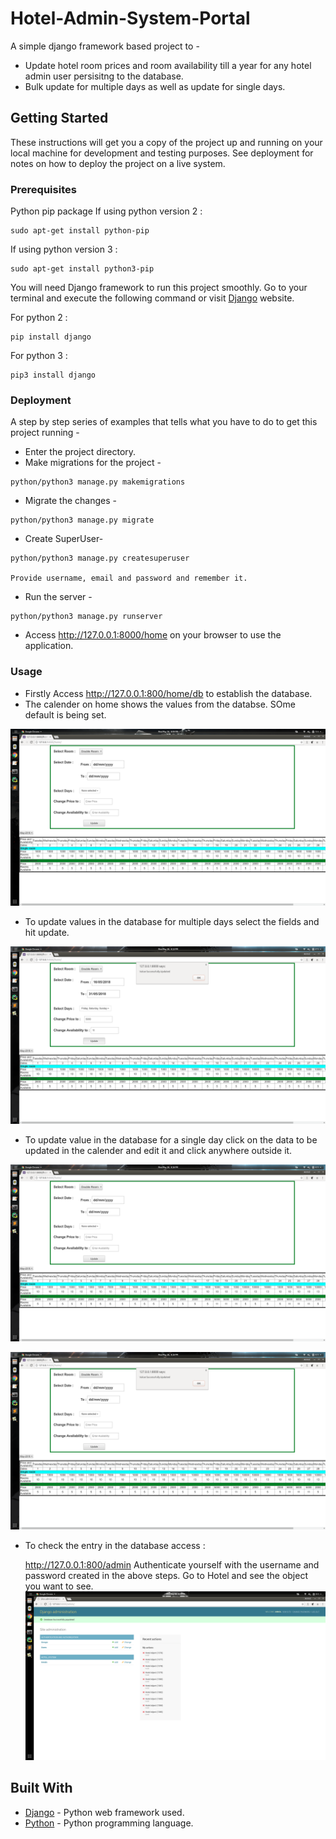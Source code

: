 # Hotel-Admin-System-Portal

A simple django framework based project to -

* Update hotel room prices and room availability till a year for any hotel admin user persisitng to the database.
* Bulk update for multiple days as well as update for single days.

## Getting Started

These instructions will get you a copy of the project up and running on your local machine for development and testing purposes. See deployment for notes on how to deploy the project on a live system.

### Prerequisites

Python pip package
If using python version 2 :
```
sudo apt-get install python-pip
```

If using python version 3 :
```
sudo apt-get install python3-pip
```

You will need Django framework to run this project smoothly. Go to your terminal and execute the following command or visit [Django](https://www.djangoproject.com/) website.


For python 2 :
```
pip install django
```

For python 3 :
```
pip3 install django
```

### Deployment

A step by step series of examples that tells what you have to do to get this project running -

* Enter the project directory.
* Make migrations for the project -

```
python/python3 manage.py makemigrations
```

* Migrate the changes -

```
python/python3 manage.py migrate
```

* Create SuperUser-

```
python/python3 manage.py createsuperuser

Provide username, email and password and remember it.

```

* Run the server -

```
python/python3 manage.py runserver
```

* Access http://127.0.0.1:8000/home on your browser to use the application.

### Usage

* Firstly Access http://127.0.0.1:800/home/db to establish the database.
* The calender on home shows the values from the databse. SOme default is being set.

![Screenshot](/Screenshots/Screenshot%20from%202018-05-16%2020-09-34.png)

* To update values in the database for multiple days select the fields and hit update.

![Screenshot](/Screenshots/Screenshot%20from%202018-05-16%2020-13-17.png)

* To update value in the database for a single day click on the data to be updated in the calender and edit it and click anywhere outside it.

![Screenshot](/Screenshots/Screenshot%20from%202018-05-16%2020-16-17.png)

![Screenshot](/Screenshots/Screenshot%20from%202018-05-16%2020-16-23.png)

* To check the entry in the database access :
	
	 http://127.0.0.1:800/admin
	Authenticate yourself with the username and password created in the above steps.
	Go to Hotel and see the object you want to see.
	![Screenshot](/Screenshots/Screenshot%20from%202018-05-16%2020-20-36.png)

## Built With

* [Django](https://www.djangoproject.com/) - Python web framework used.
* [Python](https://www.python.org/) - Python programming language.




